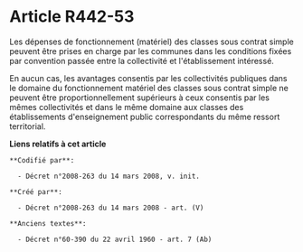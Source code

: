 # Article R442-53

Les dépenses de fonctionnement (matériel) des classes sous contrat simple peuvent être prises en charge par les communes dans
les conditions fixées par convention passée entre la collectivité et l'établissement intéressé.

En aucun cas, les avantages consentis par les collectivités publiques dans le domaine du fonctionnement matériel des classes
sous contrat simple ne peuvent être proportionnellement supérieurs à ceux consentis par les mêmes collectivités et dans le
même domaine aux classes des établissements d'enseignement public correspondants du même ressort territorial.

**Liens relatifs à cet article**

	**Codifié par**:

	  - Décret n°2008-263 du 14 mars 2008, v. init.

	**Créé par**:

	  - Décret n°2008-263 du 14 mars 2008 - art. (V)

	**Anciens textes**:

	  - Décret n°60-390 du 22 avril 1960 - art. 7 (Ab)
